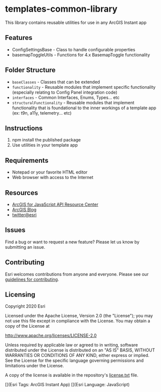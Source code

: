 # templates-common-library

This library contains reusable utilities for use in any ArcGIS Instant app

## Features
* ConfigSettingsBase - Class to handle configurable properties
* basemapToggleUtils - Functions for 4.x BasemapToggle functionality

## Folder Structure
* `baseClasses` - Classes that can be extended
* `functionality` - Reusable modules that implement specific functionality (especially relating to Config Panel integration code)
* `interfaces` - Common Interfaces, Enums, Types... etc
* `structuralFunctionality` - Reusable modules that implement functionality that is foundational to the inner workings of a template app (ex: t9n, a11y, telemetry... etc) 

## Instructions

1. npm install the published package
2. Use utilities in your template app 

## Requirements

* Notepad or your favorite HTML editor
* Web browser with access to the Internet

## Resources

* [ArcGIS for JavaScript API Resource Center](http://help.arcgis.com/en/webapi/javascript/arcgis/index.html)
* [ArcGIS Blog](http://blogs.esri.com/esri/arcgis/)
* [twitter@esri](http://twitter.com/esri)

## Issues

Find a bug or want to request a new feature?  Please let us know by submitting an issue.

## Contributing

Esri welcomes contributions from anyone and everyone. Please see our [guidelines for contributing](https://github.com/esri/contributing).

## Licensing
Copyright 2020 Esri

Licensed under the Apache License, Version 2.0 (the "License");
you may not use this file except in compliance with the License.
You may obtain a copy of the License at

   http://www.apache.org/licenses/LICENSE-2.0

Unless required by applicable law or agreed to in writing, software
distributed under the License is distributed on an "AS IS" BASIS,
WITHOUT WARRANTIES OR CONDITIONS OF ANY KIND, either express or implied.
See the License for the specific language governing permissions and
limitations under the License.

A copy of the license is available in the repository's [license.txt]( https://raw.github.com/Esri/quickstart-map-js/master/license.txt) file.

[](Esri Tags: ArcGIS Instant App)
[](Esri Language: JavaScript)​